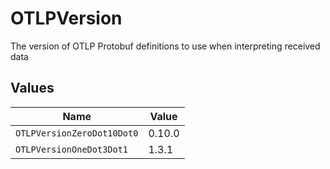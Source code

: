 # OTLPVersion

The version of OTLP Protobuf definitions to use when interpreting received data


## Values

| Name                       | Value                      |
| -------------------------- | -------------------------- |
| `OTLPVersionZeroDot10Dot0` | 0.10.0                     |
| `OTLPVersionOneDot3Dot1`   | 1.3.1                      |